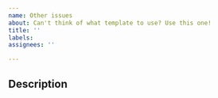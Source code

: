 ```yaml
---
name: Other issues
about: Can't think of what template to use? Use this one!
title: ''
labels:
assignees: ''

---
```


## Description
<!-- briefly describe your issue -->
